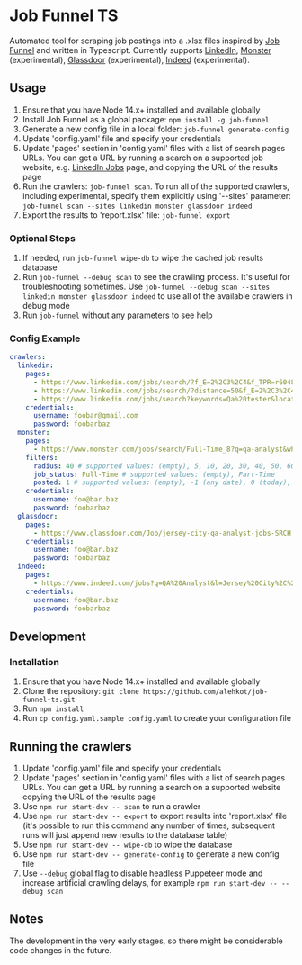 # Job Funnel TS

Automated tool for scraping job postings into a .xlsx files inspired by [Job Funnel](https://github.com/PaulMcInnis/JobFunnel) and written in Typescript. Currently supports [LinkedIn](https://www.linkedin.com/), [Monster](https://www.monster.com/) (experimental), [Glassdoor](https://www.glassdoor.com/) (experimental), [Indeed](https://www.indeed.com/) (experimental).

## Usage

1. Ensure that you have Node 14.x+ installed and available globally
1. Install Job Funnel as a global package: `npm install -g job-funnel`
1. Generate a new config file in a local folder: `job-funnel generate-config`
1. Update 'config.yaml' file and specify your credentials
1. Update 'pages' section in 'config.yaml' files with a list of search pages URLs. You can get a URL by running a search on a supported job website, e.g. [LinkedIn Jobs](https://www.linkedin.com/jobs/) page, and copying the URL of the results page
1. Run the crawlers: `job-funnel scan`. To run all of the supported crawlers, including experimental, specify them explicitly using '--sites' parameter: `job-funnel scan --sites linkedin monster glassdoor indeed`
1. Export the results to 'report.xlsx' file: `job-funnel export`

### Optional Steps

1. If needed, run `job-funnel wipe-db` to wipe the cached job results database
1. Run `job-funnel --debug scan` to see the crawling process. It's useful for troubleshooting sometimes. Use `job-funnel --debug scan --sites linkedin monster glassdoor indeed` to use all of the available crawlers in debug mode
1. Run `job-funnel` without any parameters to see help

### Config Example

```yaml
crawlers:
  linkedin:
    pages:
      - https://www.linkedin.com/jobs/search/?f_E=2%2C3%2C4&f_TPR=r604800&geoId=90000070&keywords=qa%20analyst&location=New%20York%20City%20Metropolitan%20Area&f_TP=1%2C2&redirect=false&position=1&pageNum=0
      - https://www.linkedin.com/jobs/search/?distance=50&f_E=2%2C3%2C4&f_TPR=r86400&geoId=104047727&keywords=qa%20analyst&location=Jersey%20City%2C%20New%20Jersey%2C%20United%20States&f_TP=1%2C2&redirect=false&position=1&pageNum=0
      - https://www.linkedin.com/jobs/search?keywords=Qa%20tester&location=New%20York%20City%20Metropolitan%20Area&geoId=90000070&trk=public_jobs_jobs-search-bar_search-submit&redirect=false&position=1&pageNum=0
    credentials:
      username: foobar@gmail.com
      password: foobarbaz
  monster:
    pages:
      - https://www.monster.com/jobs/search/Full-Time_8?q=qa-analyst&where=07302&rad=20&tm=3&jobid=220754835
    filters:
      radius: 40 # supported values: (empty), 5, 10, 20, 30, 40, 50, 60, 75, 100, 150, 200
      job_status: Full-Time # supported values: (empty), Part-Time
      posted: 1 # supported values: (empty), -1 (any date), 0 (today), 1 (yesterday), 3 (last 3 days), 7 (last 7 days), 14 (last 14 days), 30 (last 30 days)
    credentials:
      username: foo@bar.baz
      password: foobarbaz
  glassdoor:
    pages:
      - https://www.glassdoor.com/Job/jersey-city-qa-analyst-jobs-SRCH_IL.0,11_IC1126819_KO12,22.htm?jobType=fulltime&fromAge=1&radius=50
    credentials:
      username: foo@bar.baz
      password: foobarbaz
  indeed:
    pages:
      - https://www.indeed.com/jobs?q=QA%20Analyst&l=Jersey%20City%2C%20NJ&radius=50&rbl=New%20York%2C%20NY&jlid=45f6c4ded55c00bf&jt=fulltime&vjk=a573133dd9847a53
    credentials:
      username: foo@bar.baz
      password: foobarbaz
```

## Development

### Installation

1. Ensure that you have Node 14.x+ installed and available globally
1. Clone the repository: `git clone https://github.com/alehkot/job-funnel-ts.git`
1. Run `npm install`
1. Run `cp config.yaml.sample config.yaml` to create your configuration file

## Running the crawlers

1. Update 'config.yaml' file and specify your credentials
1. Update 'pages' section in 'config.yaml' files with a list of search pages URLs. You can get a URL by running a search on a supported website copying the URL of the results page
1. Use `npm run start-dev -- scan` to run a crawler
1. Use `npm run start-dev -- export` to export results into 'report.xlsx' file
(it's possible to run this command any number of times, subsequent
runs will just append new results to the database table)
1. Use `npm run start-dev -- wipe-db` to wipe the database
1. Use `npm run start-dev -- generate-config` to generate a new config file
1. Use `--debug` global flag to disable headless Puppeteer mode and increase artificial crawling delays, for example `npm run start-dev -- --debug scan`

## Notes

The development in the very early stages, so there might be considerable code changes in the future.
